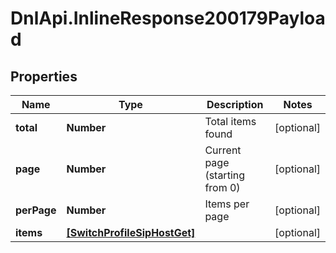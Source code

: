 # DnlApi.InlineResponse200179Payload

## Properties
Name | Type | Description | Notes
------------ | ------------- | ------------- | -------------
**total** | **Number** | Total items found | [optional] 
**page** | **Number** | Current page (starting from 0) | [optional] 
**perPage** | **Number** | Items per page | [optional] 
**items** | [**[SwitchProfileSipHostGet]**](SwitchProfileSipHostGet.md) |  | [optional] 


